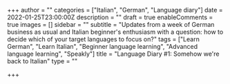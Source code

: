 +++
author = ""
categories = ["Italian", "German", "Language diary"]
date = 2022-01-25T23:00:00Z
description = ""
draft = true
enableComments = true
images = []
sidebar = ""
subtitle = "Updates from a week of German business as usual and Italian beginner's enthusiasm with a question: how to decide which of your target languages to focus on?"
tags = ["Learn German", "Learn Italian", "Beginner language learning", "Advanced language learning", "Speakly"]
title = "Language Diary #1: Somehow we're back to Italian"
type = ""

+++
